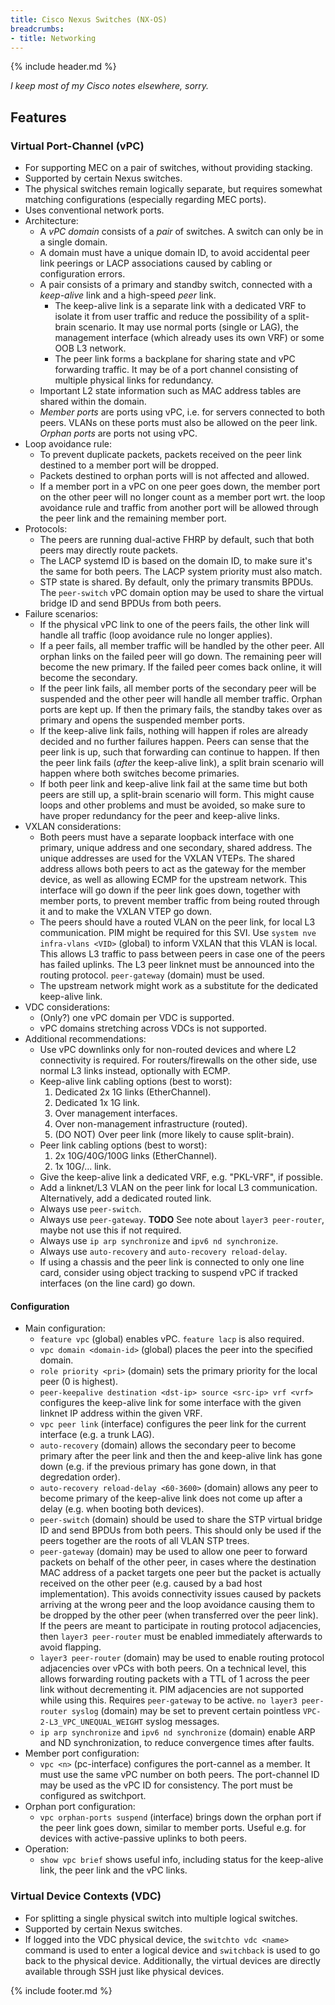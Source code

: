 ```yaml
---
title: Cisco Nexus Switches (NX-OS)
breadcrumbs:
- title: Networking
---
```

{% include header.md %}

*I keep most of my Cisco notes elsewhere, sorry.*

## Features

### Virtual Port-Channel (vPC)

- For supporting MEC on a pair of switches, without providing stacking.
- Supported by certain Nexus switches.
- The physical switches remain logically separate, but requires somewhat matching configurations (especially regarding MEC ports).
- Uses conventional network ports.
- Architecture:
    - A *vPC domain* consists of a *pair* of switches. A switch can only be in a single domain.
    - A domain must have a unique domain ID, to avoid accidental peer link peerings or LACP associations caused by cabling or configuration errors.
    - A pair consists of a primary and standby switch, connected with a *keep-alive* link and a high-speed *peer* link.
        - The keep-alive link is a separate link with a dedicated VRF to isolate it from user traffic and reduce the possibility of a split-brain scenario. It may use normal ports (single or LAG), the management interface (which already uses its own VRF) or some OOB L3 network.
        - The peer link forms a backplane for sharing state and vPC forwarding traffic. It may be of a port channel consisting of multiple physical links for redundancy.
    - Important L2 state information such as MAC address tables are shared within the domain.
    - *Member ports* are ports using vPC, i.e. for servers connected to both peers. VLANs on these ports must also be allowed on the peer link. *Orphan ports* are ports not using vPC.
- Loop avoidance rule:
    - To prevent duplicate packets, packets received on the peer link destined to a member port will be dropped.
    - Packets destined to orphan ports will is not affected and allowed.
    - If a member port in a vPC on one peer goes down, the member port on the other peer will no longer count as a member port wrt. the loop avoidance rule and traffic from another port will be allowed through the peer link and the remaining member port.
- Protocols:
    - The peers are running dual-active FHRP by default, such that both peers may directly route packets.
    - The LACP systemd ID is based on the domain ID, to make sure it's the same for both peers. The LACP system priority must also match.
    - STP state is shared. By default, only the primary transmits BPDUs. The `peer-switch` vPC domain option may be used to share the virtual bridge ID and send BPDUs from both peers.
- Failure scenarios:
    - If the physical vPC link to one of the peers fails, the other link will handle all traffic (loop avoidance rule no longer applies).
    - If a peer fails, all member traffic will be handled by the other peer. All orphan links on the failed peer will go down. The remaining peer will become the new primary. If the failed peer comes back online, it will become the secondary.
    - If the peer link fails, all member ports of the secondary peer will be suspended and the other peer will handle all member traffic. Orphan ports are kept up. If then the primary fails, the standby takes over as primary and opens the suspended member ports.
    - If the keep-alive link fails, nothing will happen if roles are already decided and no further failures happen. Peers can sense that the peer link is up, such that forwarding can continue to happen. If then the peer link fails (_after_ the keep-alive link), a split brain scenario will happen where both switches become primaries.
    - If both peer link and keep-alive link fail at the same time but both peers are still up, a split-brain scenario will form. This might cause loops and other problems and must be avoided, so make sure to have proper redundancy for the peer and keep-alive links.
- VXLAN considerations:
    - Both peers must have a separate loopback interface with one primary, unique address and one secondary, shared address. The unique addresses are used for the VXLAN VTEPs. The shared address allows both peers to act as the gateway for the member device, as well as allowing ECMP for the upstream network. This interface will go down if the peer link goes down, together with member ports, to prevent member traffic from being routed through it and to make the VXLAN VTEP go down.
    - The peers should have a routed VLAN on the peer link, for local L3 communication. PIM might be required for this SVI. Use `system nve infra-vlans <VID>` (global) to inform VXLAN that this VLAN is local. This allows L3 traffic to pass between peers in case one of the peers has failed uplinks. The L3 peer linknet must be announced into the routing protocol.
    `peer-gateway` (domain) must be used.
    - The upstream network might work as a substitute for the dedicated keep-alive link.
- VDC considerations:
    - (Only?) one vPC domain per VDC is supported.
    - vPC domains stretching across VDCs is not supported.
- Additional recommendations:
    - Use vPC downlinks only for non-routed devices and where L2 connectivity is required. For routers/firewalls on the other side, use normal L3 links instead, optionally with ECMP.
    - Keep-alive link cabling options (best to worst):
        1. Dedicated 2x 1G links (EtherChannel).
        1. Dedicated 1x 1G link.
        1. Over management interfaces.
        1. Over non-management infrastructure (routed).
        1. (DO NOT) Over peer link (more likely to cause split-brain).
    - Peer link cabling options (best to worst):
        1. 2x 10G/40G/100G links (EtherChannel).
        1. 1x 10G/... link.
    - Give the keep-alive link a dedicated VRF, e.g. "PKL-VRF", if possible.
    - Add a linknet/L3 VLAN on the peer link for local L3 communication. Alternatively, add a dedicated routed link.
    - Always use `peer-switch`.
    - Always use `peer-gateway`. **TODO** See note about `layer3 peer-router`, maybe not use this if not required.
    - Always use `ip arp synchronize` and `ipv6 nd synchronize`.
    - Always use `auto-recovery` and `auto-recovery reload-delay`.
    - If using a chassis and the peer link is connected to only one line card, consider using object tracking to suspend vPC if tracked interfaces (on the line card) go down.

#### Configuration

- Main configuration:
    - `feature vpc` (global) enables vPC. `feature lacp` is also required.
    - `vpc domain <domain-id>` (global) places the peer into the specified domain.
    - `role priority <pri>` (domain) sets the primary priority for the local peer (0 is highest).
    - `peer-keepalive destination <dst-ip> source <src-ip> vrf <vrf>` configures the keep-alive link for some interface with the given linknet IP address within the given VRF.
    - `vpc peer link` (interface) configures the peer link for the current interface (e.g. a trunk LAG).
    - `auto-recovery` (domain) allows the secondary peer to become primary after the peer link and then the and keep-alive link has gone down (e.g. if the previous primary has gone down, in that degredation order).
    - `auto-recovery reload-delay <60-3600>` (domain) allows any peer to become primary of the keep-alive link does not come up after a delay (e.g. when booting both devices).
    - `peer-switch` (domain) should be used to share the STP virtual bridge ID and send BPDUs from both peers. This should only be used if the peers together are the roots of all VLAN STP trees.
    - `peer-gateway` (domain) may be used to allow one peer to forward packets on behalf of the other peer, in cases where the destination MAC address of a packet targets one peer but the packet is actually received on the other peer (e.g. caused by a bad host implementation). This avoids connectivity issues caused by packets arriving at the wrong peer and the loop avoidance causing them to be dropped by the other peer (when transferred over the peer link). If the peers are meant to participate in routing protocol adjacencies, then `layer3 peer-router` must be enabled immediately afterwards to avoid flapping.
    - `layer3 peer-router` (domain) may be used to enable routing protocol adjacencies over vPCs with both peers. On a technical level, this allows forwarding routing packets with a TTL of 1 across the peer link without decrementing it. PIM adjacencies are not supported while using this. Requires `peer-gateway` to be active. `no layer3 peer-router syslog` (domain) may be set to prevent certain pointless `VPC-2-L3_VPC_UNEQUAL_WEIGHT` syslog messages.
    - `ip arp synchronize` and `ipv6 nd synchronize` (domain) enable ARP and ND synchronization, to reduce convergence times after faults.
- Member port configuration:
    - `vpc <n>` (pc-interface) configures the port-cannel as a member. It must use the same vPC number on both peers. The port-channel ID may be used as the vPC ID for consistency. The port must be configured as switchport.
- Orphan port configuration:
    - `vpc orphan-ports suspend` (interface) brings down the orphan port if the peer link goes down, similar to member ports. Useful e.g. for devices with active-passive uplinks to both peers.
- Operation:
    - `show vpc brief` shows useful info, including status for the keep-alive link, the peer link and the vPC links.

### Virtual Device Contexts (VDC)

- For splitting a single physical switch into multiple logical switches.
- Supported by certain Nexus switches.
- If logged into the VDC physical device, the `switchto vdc <name>` command is used to enter a logical device and `switchback` is used to go back to the physical device. Additionally, the virtual devices are directly available through SSH just like physical devices.

{% include footer.md %}
